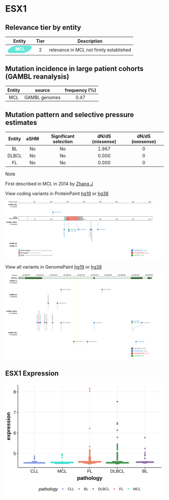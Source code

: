 # ESX1

## Relevance tier by entity

|Entity|Tier|Description                            |
|:------:|:----:|---------------------------------------|
|![MCL](images/icons/MCL_tier2.png)   |2   |relevance in MCL not firmly established|

## Mutation incidence in large patient cohorts (GAMBL reanalysis)

|Entity|source       |frequency (%)|
|:------:|:-------------:|:-------------:|
|MCL   |GAMBL genomes|0.47         |

## Mutation pattern and selective pressure estimates

|Entity|aSHM|Significant selection|dN/dS (missense)|dN/dS (nonsense)|
|:------:|:----:|:---------------------:|:----------------:|:----------------:|
|BL    |No  |No                   |1.967           |0               |
|DLBCL |No  |No                   |0.000           |0               |
|FL    |No  |No                   |0.000           |0               |


> [!NOTE]
> First described in MCL in 2014 by [Zhang J](https://pubmed.ncbi.nlm.nih.gov/24682267)


View coding variants in ProteinPaint [hg19](https://morinlab.github.io/LLMPP/GAMBL/ESX1_protein.html)  or [hg38](https://morinlab.github.io/LLMPP/GAMBL/ESX1_protein_hg38.html)

![image](images/proteinpaint/ESX1_NM_153448.svg)

View all variants in GenomePaint [hg19](https://morinlab.github.io/LLMPP/GAMBL/ESX1.html)  or [hg38](https://morinlab.github.io/LLMPP/GAMBL/ESX1_hg38.html)

![image](images/proteinpaint/ESX1.svg)
## ESX1 Expression
![image](images/gene_expression/ESX1_by_pathology.svg)
<!-- ORIGIN: zhangGenomicLandscapeMantle2014 -->
<!-- MCL: zhangGenomicLandscapeMantle2014 -->
